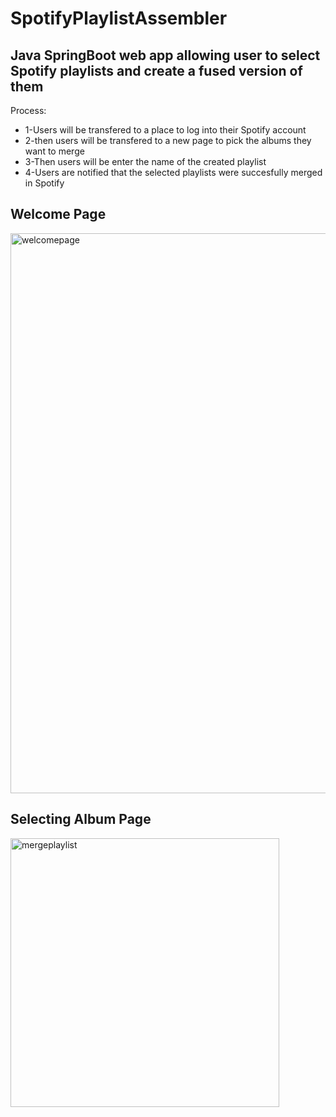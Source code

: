 # SpotifyPlaylistAssembler
## Java SpringBoot web app allowing user to select Spotify playlists and create a fused version of them

Process:
* 1-Users will be transfered to a place to log into their Spotify account 
* 2-then users will be transfered to a new page to pick the albums they want to merge 
* 3-Then users will be enter the name of the created playlist 
* 4-Users are notified that the selected playlists were succesfully merged in Spotify

## Welcome Page

<img width="896" alt="welcomepage" src="https://github.com/EdouardPascal/SpotifyPlaylistAssembler/assets/8030550/8b1291bd-6db6-4dec-890c-56319b28c936">

## Selecting Album Page
<img width="430" alt="mergeplaylist" src="https://github.com/EdouardPascal/SpotifyPlaylistAssembler/assets/8030550/51ac8c0d-7d11-43bb-825f-01e3794934c3">


  
